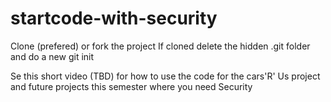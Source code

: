 # startcode-with-security

Clone (prefered) or fork the project
If cloned delete the hidden .git folder and do a new git init

Se this short video (TBD) for how to use the code for the cars'R' Us project and future projects this semester where you need Security
